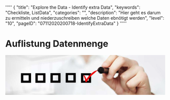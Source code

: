 '''''
{
"title": "Explore the Data - Identify extra Data",
"keywords": "Checkliste, ListData",
"categories": "",
"description": "Hier geht es darum zu ermitteln und niederzuschreiben welche Daten ebnötigt werden",
"level": "10",
"pageID": "07112020200718-IdentifyExtraData"
}
'''''

# Auflistung Datenmenge

![BannerChecklist](./../imgs/2020-11-19-08-20-02.png)



